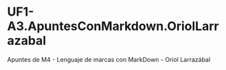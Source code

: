 # UF1-A3.ApuntesConMarkdown.OriolLarrazabal
Apuntes de M4 - Lenguaje de marcas con MarkDown - Oriol Larrazábal
